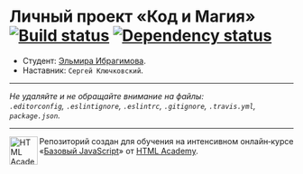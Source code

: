 # Личный проект «Код и Магия» [![Build status][travis-image]][travis-url] [![Dependency status][dependency-image]][dependency-url]

* Студент: [Эльмира Ибрагимова](https://up.htmlacademy.ru/javascript/4/user/184656).
* Наставник: `Сергей Ключковский`.

---

_Не удаляйте и не обращайте внимание на файлы:_<br>
_`.editorconfig`, `.eslintignore`, `.eslintrc`, `.gitignore`, `.travis.yml`, `package.json`._

---

<a href="https://htmlacademy.ru/intensive/javascript"><img align="left" width="50" height="50" title="HTML Academy" src="https://up.htmlacademy.ru/static/img/intensive/javascript/logo-for-github.svg"></a>

Репозиторий создан для обучения на интенсивном онлайн‑курсе «[Базовый JavaScript](https://htmlacademy.ru/intensive/javascript)» от [HTML Academy](https://htmlacademy.ru).

[travis-image]: https://travis-ci.org/htmlacademy-javascript/184656-code-and-magick.svg?branch=master
[travis-url]: https://travis-ci.org/htmlacademy-javascript/184656-code-and-magick
[dependency-image]: https://david-dm.org/htmlacademy-javascript/184656-code-and-magick.svg?style=flat-square
[dependency-url]: https://david-dm.org/htmlacademy-javascript/184656-code-and-magick
